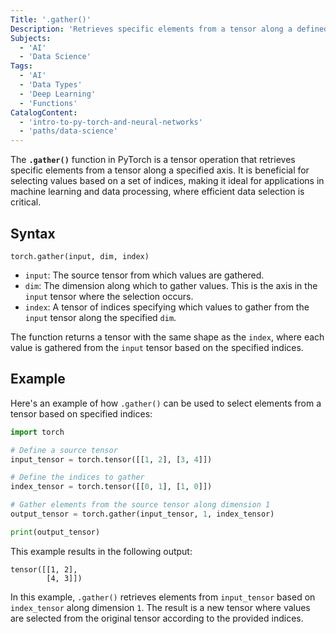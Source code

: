 ```yaml
---
Title: '.gather()'
Description: 'Retrieves specific elements from a tensor along a defined axis based on indices.'
Subjects:
  - 'AI'
  - 'Data Science'
Tags:
  - 'AI'
  - 'Data Types'
  - 'Deep Learning'
  - 'Functions'
CatalogContent:
  - 'intro-to-py-torch-and-neural-networks'
  - 'paths/data-science'
---
```


The **`.gather()`** function in PyTorch is a tensor operation that retrieves specific elements from a tensor along a specified axis. It is beneficial for selecting values based on a set of indices, making it ideal for applications in machine learning and data processing, where efficient data selection is critical.

## Syntax

```pseudo
torch.gather(input, dim, index)
```

- `input`: The source tensor from which values are gathered.
- `dim`: The dimension along which to gather values. This is the axis in the `input` tensor where the selection occurs.
- `index`: A tensor of indices specifying which values to gather from the `input` tensor along the specified `dim`.

The function returns a tensor with the same shape as the `index`, where each value is gathered from the `input` tensor based on the specified indices.

## Example

Here's an example of how `.gather()` can be used to select elements from a tensor based on specified indices:

```py
import torch

# Define a source tensor
input_tensor = torch.tensor([[1, 2], [3, 4]])

# Define the indices to gather
index_tensor = torch.tensor([[0, 1], [1, 0]])

# Gather elements from the source tensor along dimension 1
output_tensor = torch.gather(input_tensor, 1, index_tensor)

print(output_tensor)
```

This example results in the following output:

```shell
tensor([[1, 2],
        [4, 3]])
```

In this example, `.gather()` retrieves elements from `input_tensor` based on `index_tensor` along dimension `1`. The result is a new tensor where values are selected from the original tensor according to the provided indices.
